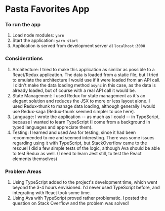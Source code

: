 # Pasta Favorites App

### To run the app

1. Load node modules: `yarn` 
2. Start the application: `yarn start`
3. Application is served from development server at `localhost:3000`

### Considerations

1. Architecture: I tried to make this application as similar as possible to a React/Redux application.  The data is loaded from a static file, but I tried to emulate the architecture I would use if it were loaded from an API call.  I didn't make the data loading method `async` in this case, as the data is already loaded, but of course with a real API call it would be. 
2. State Management: I used Redux for state management as it's an elegant solution and reduces the JSX to more or less layout alone.  I used Redux-thunk to manage data loading, although generally I would use Redux-saga (Redux-thunk seemed simpler to use here).
3. Language: I wrote the application -- as much as I could -- in TypeScript, because I wanted to learn TypeScript (I come from a background in typed languages and appreciate them).  
4. Testing: I learned and used Ava for testing, since it had been recommended to me and seemed interesting.  There was some issues regarding using it with TypeScript, but StackOverflow came to the rescue!  I did a few simple tests of the logic, although Ava should be able to test Redux as well.  (I need to learn Jest still, to test the React elements themselves)

### Problem Areas

1. Using TypeScript added to the project's development time, which went beyond the 3-4 hours envisioned.  I'd never used TypeScript before, and integrating with React took some time.
2. Using Ava with TypeScript proved rather problematic.  I posted the question on Stack Overflow and the problem was solved!

